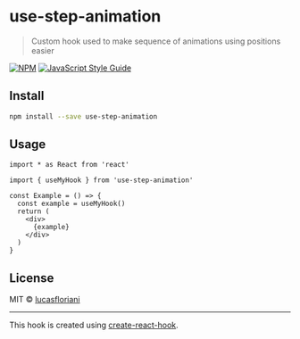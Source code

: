 # use-step-animation

> Custom hook used to make sequence of animations using positions easier

[![NPM](https://img.shields.io/npm/v/use-step-animation.svg)](https://www.npmjs.com/package/use-step-animation) [![JavaScript Style Guide](https://img.shields.io/badge/code_style-standard-brightgreen.svg)](https://standardjs.com)

## Install

```bash
npm install --save use-step-animation
```

## Usage

```tsx
import * as React from 'react'

import { useMyHook } from 'use-step-animation'

const Example = () => {
  const example = useMyHook()
  return (
    <div>
      {example}
    </div>
  )
}
```

## License

MIT © [lucasfloriani](https://github.com/lucasfloriani)

---

This hook is created using [create-react-hook](https://github.com/hermanya/create-react-hook).
